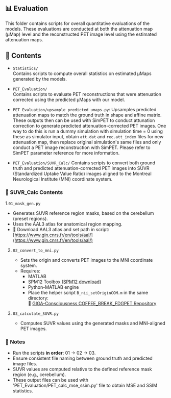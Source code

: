 ## 📊 Evaluation

This folder contains scripts for overall quantitative evaluations of the models.
These evaluations are conducted at both the attenuation map (μMap) level and the reconstructed PET image level using the estimated attenuation maps.

## 📂 Contents

- `Statistics/`  
  Contains scripts to compute overall statistics on estimated μMaps generated by the models.  

- `PET_Evaluation/`  
  Contains scripts to evaluate PET reconstructions that were attenuation corrected using the predicted μMaps with our model.

- `PET_Evaluation/upsample_predicted_umaps.py`: Upsamples predicted attenuation maps to match the ground truth in shape and affine matrix.
  These outputs then can be used with SimPET to conduct attunation correction to generate predicted attenuation-corrected PET images.
  One way to do this is run a dummy simulation with simulation time = 0 using these as simulator input, obtain `att.dat` and `rec.att_index` files for new attenuation map, then replace original simulation's same files and only conduct a PET image reconstruction with SimPET. Please refer to SimPET parameter reference for more information.  

- `PET_Evaluation/SUVR_Calc/`
  Contains scripts to convert both ground truth and predicted attenuation-corrected PET images into SUVR (Standardized Uptake Value Ratio) images aligned to the Montreal Neurological Institute (MNI) coordinate system.

### 📂 SUVR_Calc Contents

1.`01_mask_gen.py`  
   - Generates SUVR reference region masks, based on the cerebellum (preset regions).
   - Uses the AAL3 atlas for anatomical region mapping.  
   - 🔗 Download AAL3 atlas and set path in script: [https://www.gin.cnrs.fr/en/tools/aal/](https://www.gin.cnrs.fr/en/tools/aal/)

2. `02_convert_to_mni.py` 
   - Sets the origin and converts PET images to the MNI coordinate system.
   - Requires:
     - MATLAB
     - SPM12 Toolbox ([SPM12 download](https://www.fil.ion.ucl.ac.uk/spm/software/spm12/))
     - Python-MATLAB engine
     - Place the helper script `B_nii_setOriginCOM.m` in the same directory:  
       🔗 [GIGA-Consciousness COFFEE_BREAK_FDGPET Repository](https://github.com/GIGA-Consciousness/COFFEE_BREAK_FDGPET/blob/main/private/B_nii_setOriginCOM.m)

3. `03_calculate_SUVR.py` 
   - Computes SUVR values using the generated masks and MNI-aligned PET images.
  
### 📌 Notes

- Run the scripts **in order**: 01 → 02 → 03.
- Ensure consistent file naming between ground truth and predicted image files.
- SUVR values are computed relative to the defined reference mask region (e.g., cerebellum).
- These output files can be used with 'PET_Evaluation/PET_calc_mse_ssim.py' file to obtain MSE and SSIM statistics. 
